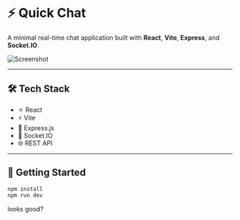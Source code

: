 # ⚡ Quick Chat

A minimal real-time chat application built with **React**, **Vite**, **Express**, and **Socket.IO**.

![Screenshot](<./public/Screenshot%20(423).png>)

---

## 🛠️ Tech Stack

- ⚛️ React
- ⚡ Vite
- 🧩 Express.js
- 🔌 Socket.IO
- 🌐 REST API

---

## 🚀 Getting Started

```bash
npm install
npm run dev
```

looks good?